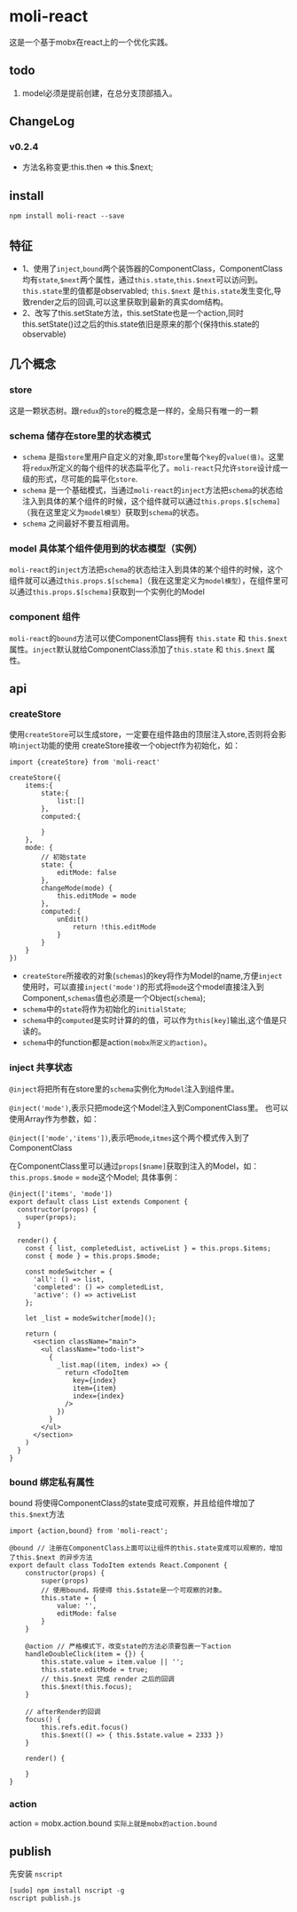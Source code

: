 # moli-react
这是一个基于mobx在react上的一个优化实践。

## todo
1. model必须是提前创建，在总分支顶部插入。

## ChangeLog

### v0.2.4
- 方法名称变更:this.then => this.$next; 


## install

```
npm install moli-react --save
```

## 特征
* 1、使用了`inject`,`bound`两个装饰器的ComponentClass，ComponentClass均有`state`,`$next`两个属性，通过`this.state`,`this.$next`可以访问到。
`this.state`里的值都是observabled;
`this.$next` 是`this.state`发生变化,导致render之后的回调,可以这里获取到最新的真实dom结构。
* 2、改写了this.setState方法，this.setState也是一个action,同时this.setState()过之后的this.state依旧是原来的那个(保持this.state的observable)

## 几个概念
### store
这是一颗状态树。跟`redux`的`store`的概念是一样的，全局只有唯一的一颗

### schema 储存在store里的状态模式
* `schema` 是指`store`里用户自定义的对象,即`store`里每个`key`的`value(值)`。这里将`redux`所定义的每个组件的状态扁平化了。`moli-react`只允许`store`设计成一级的形式，尽可能的扁平化`store`.
* `schema` 是一个基础模式，当通过`moli-react`的`inject`方法把`schema`的状态给注入到具体的某个组件的时候，这个组件就可以通过`this.props.$[schema]`（我在这里定义为`model模型`）获取到`schema`的状态。
* `schema` 之间最好不要互相调用。

### model 具体某个组件使用到的状态模型（实例）
`moli-react`的`inject`方法把`schema`的状态给注入到具体的某个组件的时候，这个组件就可以通过`this.props.$[schema]`（我在这里定义为`model模型`），在组件里可以通过`this.props.$[schema]`获取到一个实例化的Model

### component 组件
`moli-react`的`bound`方法可以使ComponentClass拥有 `this.state` 和 `this.$next` 属性。`inject`默认就给ComponentClass添加了`this.state` 和 `this.$next` 属性。

## api
### createStore 
使用`createStore`可以生成store，一定要在组件路由的顶层注入store,否则将会影响`inject`功能的使用
createStore接收一个object作为初始化，如：
```
import {createStore} from 'moli-react'

createStore({
    items:{
        state:{
            list:[]
        },
        computed:{
            
        }
    },
    mode: {
        // 初始state
        state: {
            editMode: false
        },
        changeMode(mode) {
            this.editMode = mode
        },
        computed:{
            unEdit()
                return !this.editMode
            }
        }
    }
})
```
* `createStore`所接收的对象(`schemas`)的key将作为Model的name,方便`inject`使用时，可以直接`inject('mode')`的形式将`mode`这个model直接注入到Component,`schemas`值也必须是一个Object(`schema`);
* `schema`中的`state`将作为初始化的`initialState`;
* `schema`中的`computed`是实时计算的的值，可以作为`this[key]`输出,这个值是只读的。
* `schema`中的function都是action`(mobx所定义的action)`。

### inject 共享状态
`@inject`将把所有在store里的`schema`实例化为`Model`注入到组件里。

`@inject('mode')`,表示只把mode这个Model注入到ComponentClass里。
也可以使用Array作为参数，如：

`@inject(['mode','items'])`,表示吧`mode`,`itmes`这个两个模式传入到了ComponentClass

在ComponentClass里可以通过`props[$name]`获取到注入的Model，如：`this.props.$mode` = `mode`这个Model;
具体事例：
```React
@inject(['items', 'mode'])
export default class List extends Component {
  constructor(props) {
    super(props);
  }

  render() {
    const { list, completedList, activeList } = this.props.$items;
    const { mode } = this.props.$mode;

    const modeSwitcher = {
      'all': () => list,
      'completed': () => completedList,
      'active': () => activeList
    };

    let _list = modeSwitcher[mode]();

    return (
      <section className="main">
        <ul className="todo-list">
          {
            _list.map((item, index) => {
              return <TodoItem
                key={index}
                item={item}
                index={index}
              />
            })
          }
        </ul>
      </section>
    )
  }
}
```

### bound 绑定私有属性
bound 将使得ComponentClass的state变成可观察，并且给组件增加了`this.$next`方法

```
import {action,bound} from 'moli-react';

@bound // 注册在ComponentClass上面可以让组件的this.state变成可以观察的，增加了this.$next 的异步方法
export default class TodoItem extends React.Component {
    constructor(props) {
        super(props)
        // 使用bound，将使得 this.$state是一个可观察的对象。
        this.state = {
            value: '',
            editMode: false
        }
    }
    
    @action // 严格模式下，改变state的方法必须要包裹一下action
    handleDoubleClick(item = {}) {
        this.state.value = item.value || '';
        this.state.editMode = true;
        // this.$next 完成 render 之后的回调
        this.$next(this.focus);
    }

    // afterRender的回调
    focus() {
        this.refs.edit.focus()
        this.$next(() => { this.$state.value = 2333 })
    }

    render() {

    }
}
 ```

### action 

action = mobx.action.bound `实际上就是mobx的action.bound`

## publish

先安装 `nscript`
```
[sudo] npm install nscript -g
nscript publish.js
```
